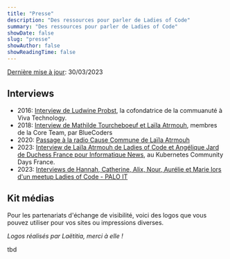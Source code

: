 ```yaml
---
title: "Presse"
description: "Des ressources pour parler de Ladies of Code"
summary: "Des ressources pour parler de Ladies of Code"
showDate: false
slug: "presse"
showAuthor: false
showReadingTime: false
---
```


<span>
<u>Dernière mise à jour</u>: 30/03/2023
</span>

## Interviews

- 2016: [Interview de Ludwine Probst](https://www.youtube.com/watch?v=ALHg18opS1A), la cofondatrice de la commuanuté à  Viva Technology.
- 2018: [Interview de Mathilde Tourcheboeuf et Laïla Atrmouh](https://www.youtube.com/watch?v=w2HG7OKufpE), membres de la Core Team, par BlueCoders
- 2020: [Passage à la radio Cause Commune de Laïla Atrmouh](https://www.librealire.org/libre-a-vous-radio-cause-commune-transcription-de-l-emission-du-10-novembre-2020)
- 2023: [Interview de Laïla Atrmouh de Ladies of Code et Angélique Jard de Duchess France pour Informatique News](https://www.youtube.com/watch?v=RiKZCJzTLAQ), au Kubernetes Community Days France.
- 2023: [Interviews de Hannah, Catherine, Alix, Nour, Aurélie et Marie lors d'un meetup Ladies of Code - PALO IT](https://www.linkedin.com/feed/update/urn%3Ali%3Aactivity%3A7031575969551286273/)


## Kit médias

Pour les partenariats d'échange de visibilité, voici des logos que vous pouvez utiliser pour vos sites ou impressions diverses.

*Logos réalisés par Laëtitia, merci à elle !*

tbd

